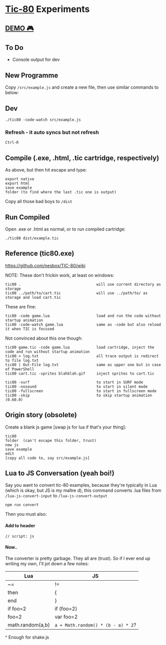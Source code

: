 # [Tic-80](https://github.com/nesbox/TIC-80/) Experiments

## [DEMO 🎮](https://entozoon.github.io/tic-80-experiments/dist/example.html)

## To Do

* Console output for dev

## New Programme

Copy `/src/example.js` and create a new file, then use similar commands to below:

## Dev

    ./tic80 -code-watch src/example.js

### Refresh - it auto syncs but not refresh

    Ctrl-R

## Compile (.exe, .html, .tic cartridge, respectively)

As above, but then hit escape and type:

    export native
    export html
    save example
    folder (to find where the last .tic one is output)

Copy all those bad boys to `/dist`

## Run Compiled

Open .exe or .html as normal, or to run compiled cartridge:

    ./tic80 dist/example.tic

## Reference (tic80.exe)

https://github.com/nesbox/TIC-80/wiki

NOTE: These don't frickin work, at least on windows:

    tic80 .                                  will use current directory as storage
    tic80 ../path/to/cart.tic                will use ../path/to/ as storage and load cart.tic

These are fine:

    tic80 -code game.lua                     load and run the code without startup animation
    tic80 -code-watch game.lua               same as -code but also reload it when TIC is focused

Not convinced about this one though:

    tic80 game.tic -code game.lua            load cartridge, inject the code and run without startup animation
    tic80 > log.txt                          all trace output is redirect to file log.txt
    tic80 | Out-File log.txt                 same as upper one but in case of PowerShell
    tic80 cart.tic -sprites blahblah.gif     inject sprites to cart.tic

    tic80 -surf                              to start in SURF mode
    tic80 -nosound                           to start in silent mode
    tic80 -fullscreen                        to start in fullscreen mode
    tic80 -skip                              to skip startup animation (0.60.0)

## Origin story (obsolete)

Create a blank js game [swap js for lua if that's your thing]:

    tic80
    folder  (can't escape this folder, trust)
    new js
    save example
    edit
    [copy all code to, say src/example.js]

## Lua to JS Conversation (yeah boi!)

Say you want to convert tic-80 examples, because they're typically in Lua (which is okay, but JS is my maître d), this command converts .lua files from `/lua-js-convert-input` to `/lua-js-convert-output`

    npm run convert

Then you must also:

#### Add to header

    // script: js

#### Now..

The converter is pretty garbage. They all are (trust). So if I ever end up writing my own, I'll jot down a few notes:

| Lua              | JS                                 |
| ---------------- | ---------------------------------- |
| ~=               | !=                                 |
| then             | {                                  |
| end              | }                                  |
| if foo=2         | if (foo=2)                         |
| foo=2            | var foo=2                          |
| math.random(a,b) | `a + Math.random() * (b - a) * 2`? |

^ Enough for shake.js
